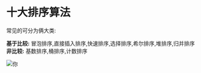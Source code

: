 # 十大排序算法 
常见的可分为俩大类:

**基于比较:** 冒泡排序,直接插入排序,快速排序,选择排序,希尔排序,堆排序,归并排序
**非比较:** 基数排序,桶排序,计数排序

![你](C:\Users\14017\Pictures\排序算法\structure.png)